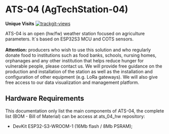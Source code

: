 # ATS-04 (AgTechStation-04)

**Unique Visits** <a href="https://trackgit.com"><img src="https://us-central1-trackgit-analytics.cloudfunctions.net/token/ping/lt3c4wply1ogu6r9hqsl" alt="trackgit-views" /></a>

ATS-04 is an open (hw/fw) weather station focused on agriculture parameters. It´s based on ESP32S3 MCU and COTS sensors.<br><br>
**Attention:** producers who wish to use this solution and who regularly donate food to institutions such as food banks, schools, nursing homes, orphanages and any other institution that helps reduce hunger for vulnerable people, please contact us. 
We will provide free guidance on the production and installation of the station as well as the installation and configuration of other equipment (e.g. LoRa gateways). We will also give free access to our data visualization and management platform.

## Hardware Requirements ##
This documentation only list the main components of ATS-04, the complete list (BOM - Bill of Material) can be access at ats_04_hw repository:
  - DevKit ESP32-S3-WROOM-1 (16Mb flash / 8Mb PSRAM);